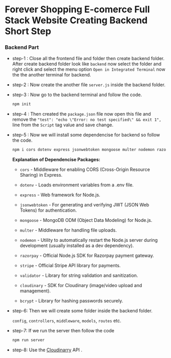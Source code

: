 # Forever Shopping E-comerce Full Stack Website Creating Backend Short Step

### Backend Part

- step-1 :
Close all the frontend file and folder then create backend folder. After create backend folder look like `backend` now select the folder and right click and select the menu option `Open in Integrated Terminal` now the the another terminal for backend.

- step-2 : Now create the another file `server.js` inside the backend folder.

- step-3 : Now go to the backend terminal and follow the code.
    ```sh
    npm init
    ```
- step-4 : Then created the `package.json` file now open this file and remove the `"test": "echo \"Error: no test specified\" && exit 1",` line from the `Script` tag value and save change. 

- step-5 : Now we will install some dependencise for backend so follow the code.

    ```sh
    npm i cors dotenv express jsonwebtoken mongoose multer nodemon razorpay strip validator cloudinary bcrypt
    ```

  **Explanation of Dependencise Packages:**

  - `cors` - Middleware for enabling CORS (Cross-Origin Resource Sharing) in Express.
  - `dotenv` - Loads environment variables from a .env file.
  
  - `express` - Web framework for Node.js.

  - `jsonwebtoken` - For generating and verifying JWT (JSON Web Tokens) for authentication.

  - `mongoose` - MongoDB ODM (Object Data Modeling) for Node.js.

  - `multer` - Middleware for handling file uploads.

  - `nodemon` - Utility to automatically restart the Node.js server during development (usually installed as a dev dependency).

  - `razorpay` - Official Node.js SDK for Razorpay payment gateway.

  - `stripe` - Official Stripe API library for payments.

  - `validator` - Library for string validation and sanitization.

  - `cloudinary` - SDK for Cloudinary (image/video upload and management).

  - `bcrypt` - Library for hashing passwords securely.

- step-6: Then we will create some folder inside the backend folder.

     `config`, `controllers`, `middleware`, `models`, `routes` etc.
- step-7: If we run the server then follow the code 

    ```sh
    npm run server
    ```
- step-8: Use the [Cloudinarry](https://cloudinary.com/) API .
